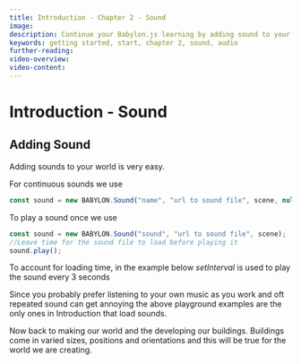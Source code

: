 ```yaml
---
title: Introduction - Chapter 2 - Sound
image: 
description: Continue your Babylon.js learning by adding sound to your scene.
keywords: getting started, start, chapter 2, sound, audio
further-reading: 
video-overview:
video-content:
---
```


# Introduction - Sound

## Adding Sound

Adding sounds to your world is very easy.

For continuous sounds we use

```javascript
const sound = new BABYLON.Sound("name", "url to sound file", scene, null, { loop: true, autoplay: true });
```

<Playground id="#SFCC74#3" title="Adding Sound To Your Scene" description="A playground showing how easy it is to add sound to your scene." image="/img/playgroundsAndNMEs/gettingStartedGround.jpg"/>


To play a sound once we use

```javascript
const sound = new BABYLON.Sound("sound", "url to sound file", scene);
//Leave time for the sound file to load before playing it
sound.play();
```

To account for loading time, in the example below *setInterval* is used to play the sound every 3 seconds

<Playground id="#SFCC74#4" title="Playing Sound Every 3 Seconds" description="Set an interval to play a soundn every 3 seconds." image="/img/playgroundsAndNMEs/gettingStartedGround.jpg"/>

Since you probably prefer listening to your own music as you work and oft repeated sound can get annoying the above playground examples are the only ones in Introduction that load sounds. 

Now back to making our world and the developing our buildings. Buildings come in varied sizes, positions and orientations and this will be true for the world we are creating.